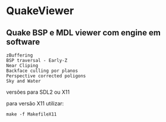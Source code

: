# QuakeViewer
Quake BSP e MDL viewer com engine em software
--
```
zBuffering
BSP traversal - Early-Z
Near Cliping
Backface culling por planos
Perspective corrected poligons
Sky and Water
```
versões para SDL2 ou X11

para versão X11 utilizar:
```
make -f MakefileX11
```